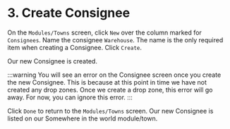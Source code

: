 # 3. Create Consignee

On the `Modules/Towns` screen, click `New` over the column marked for `Consignees`. Name the consignee `Warehouse`. The name is the only required item when creating a Consignee. Click `Create`.

Our new Consignee is created.

:::warning
You will see an error on the Consignee screen once you create the new Consignee. This is because at this point in time we have not created any drop zones. Once we create a drop zone, this error will go away. For now, you can ignore this error.
:::

Click `Done` to return to the `Modules/Towns` screen. Our new Consignee is listed on our Somewhere in the world module/town.
